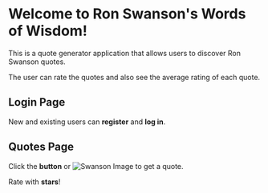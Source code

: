 # Welcome to Ron Swanson's Words of Wisdom!

This is a quote generator application
that allows users to discover Ron Swanson quotes.

The user can rate the quotes and also see the average rating of each quote.

## Login Page

New and existing users can **register** and **log in**.

## Quotes Page

Click the **button** or <a><img src="/Assets/SwansonButtonPic.jpg" border="0" alt="Swanson Image"></a>
to get a quote.

Rate with **stars**!

